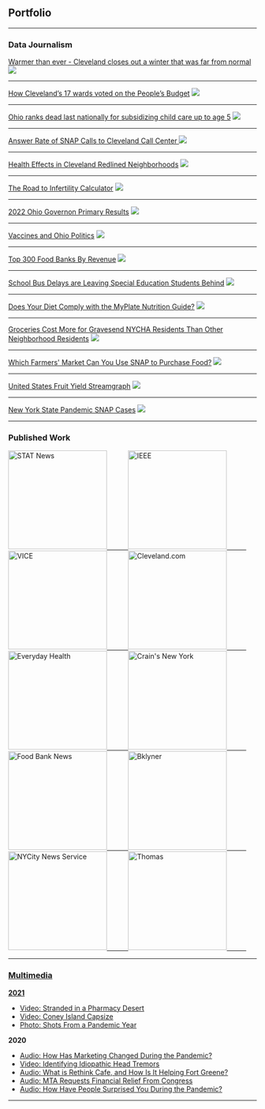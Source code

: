 ## Portfolio

---

### Data Journalism

[Warmer than ever - Cleveland closes out a winter that was far from normal](https://www.cleveland.com/news/2024/03/warmer-than-ever-cleveland-closes-out-a-winter-that-was-far-from-normal.html)
<img src="images/cle-warmest-winter.png?raw=true"/>

---

[How Cleveland’s 17 wards voted on the People’s Budget](https://www.cleveland.com/news/2023/11/how-clevelands-17-wards-voted-on-the-peoples-budget.html)
<img src="images/cle-peoples-budget-vote.png?raw=true"/>

---

[Ohio ranks dead last nationally for subsidizing child care up to age 5](https://www.cleveland.com/data/2023/07/ohio-ranks-at-bottom-last-nationally-for-subsidizing-child-care-for-preschoolers-rethinking-child-care.html)
<img src="images/sub-childcare.png?raw=true"/>

---

[Answer Rate of SNAP Calls to Cleveland Call Center ](https://www.cleveland.com/news/2023/03/anything-but-a-snap-most-calls-to-cuyahoga-county-for-help-with-assistance-programs-never-get-answered.html)
<img src="images/cle-snap.png?raw=true"/>

---

[Health Effects in Cleveland Redlined Neighborhoods](https://www.cleveland.com/news/2022/07/uh-researchers-find-near-century-old-redlining-discriminatory-housing-policies-leave-lasting-legacy-on-modern-day-heart-health.html)
<img src="images/cuy-redline-health.png?raw=true"/>

---

[The Road to Infertility Calculator](https://zacharysmith90.github.io/vice-bmi/)
<img src="images/vice-calc.png?raw=true"/>

---

[2022 Ohio Governon Primary Results](https://www.cleveland.com/data/2022/05/detailed-look-at-ohio-us-governor-wins-for-mike-dewine-nan-whaley-by-county-statewide-and-by-precinct-in-cuyahoga-county.html)
<img src="images/2022-gov-primary.png?raw=true"/>

---

[Vaccines and Ohio Politics](https://www.cleveland.com/data/2022/04/see-where-ohios-death-rates-increased-most-during-covid-19-urban-areas-like-cleveland-not-hit-as-hard.html)
<img src="images/vac-trump.png?raw=true"/>

---

[Top 300 Food Banks By Revenue](https://foodbanknews.org/top-300-food-banks-by-revenue/)
<img src="images/fbn_barChart.png?raw=true"/>

---
[School Bus Delays are Leaving Special Education Students Behind](https://annadeen2.github.io/coding-final-2/)
<img src="images/bus-qgis.png?raw=true"/>

---
[Does Your Diet Comply with the MyPlate Nutrition Guide?](https://zacharysmith90.github.io/ctn-myplate-calculator/)
<img src="images/myplate-calc.png?raw=true"/>

---
[Groceries Cost More for Gravesend NYCHA Residents Than Other Neighborhood Residents](https://zacharysmith90.github.io/grocery-annotate/)
<img src="images/grocery-annotate.png?raw=true"/>

---
[Which Farmers' Market Can You Use SNAP to Purchase Food?](https://www.nycitynewsservice.com/2021/04/nyc-farmers-market-accepting-snap-beneifits/)
<img src="images/farm-filter.png?raw=true"/>

---
[United States Fruit Yield Streamgraph](https://raw.githubusercontent.com/zacharysmith90/zacharysmith90.github.io/master/images/cropsyield_finalDesktop_v2.png)
<img src="images/cropsyield_finalDesktop_v2.png?raw=true"/>

---
[New York State Pandemic SNAP Cases](https://zacharysmith90.github.io/newyork-snap/)
<img src="images/snapmap.png?raw=true"/>

---

### Published Work
<a href="https://www.statnews.com/2024/05/01/brain-biopsies-mount-sinai-fda-review/">
<img src="images/stat.png" width="200" alt="STAT News">&nbsp;&nbsp;&nbsp;&nbsp;&nbsp;&nbsp;&nbsp;&nbsp;&nbsp;&nbsp;
<a href="https://climate-change.ieee.org/">
<img src="images/ieee-logo2x.png" width="200" alt="IEEE">&nbsp;&nbsp;&nbsp;&nbsp;&nbsp;&nbsp;&nbsp;&nbsp;&nbsp;&nbsp;
<a href="https://www.vice.com/en/contributor/zachary-smith">
<img src="images/vice.png" width="200" alt="VICE">&nbsp;&nbsp;&nbsp;&nbsp;&nbsp;&nbsp;&nbsp;&nbsp;&nbsp;&nbsp;
<a href="https://www.cleveland.com/staff/zsmith/posts.html">
<img src="images/cleveland-2.png" width="200" alt="Cleveland.com">&nbsp;&nbsp;&nbsp;&nbsp;&nbsp;&nbsp;&nbsp;&nbsp;&nbsp;&nbsp;
<a href="https://www.everydayhealth.com/authors/zachary-smith/">
<img src="images/everyday-health-01.png" width="200" alt="Everyday Health">&nbsp;&nbsp;&nbsp;&nbsp;&nbsp;&nbsp;&nbsp;&nbsp;&nbsp;&nbsp;
<a href="https://zacharysmith90.github.io/crains">
<img src="images/cny.png" width="200" alt="Crain's New York">&nbsp;&nbsp;&nbsp;&nbsp;&nbsp;&nbsp;&nbsp;&nbsp;&nbsp;&nbsp;
<a href="https://zacharysmith90.github.io/fbn">
<img src="images/fbn.jpeg" width="200" alt="Food Bank News">&nbsp;&nbsp;&nbsp;&nbsp;&nbsp;&nbsp;&nbsp;&nbsp;&nbsp;&nbsp;
<a href="https://bklyner.com/author/zachary-smith/">
<img src="images/bklyner.png" width="200" alt="Bklyner">&nbsp;&nbsp;&nbsp;&nbsp;&nbsp;&nbsp;&nbsp;&nbsp;&nbsp;&nbsp;
<a href="http://nextnewyork.nycitynewsservice.com/cooped-up-new-yorkers-find-escape-in-outdoor-art/">
<img src="images/nycitynewsservice.png" width="200" alt="NYCity News Service">&nbsp;&nbsp;&nbsp;&nbsp;&nbsp;&nbsp;&nbsp;&nbsp;&nbsp;&nbsp;
<a href="https://blog.thomasnet.com/author/zachary-smith">
<img src="images/Thomas.png" width="200" alt="Thomas">&nbsp;&nbsp;&nbsp;&nbsp;&nbsp;&nbsp;&nbsp;&nbsp;&nbsp;&nbsp;

---

### Multimedia

<b> 2021 </b>
- [Video: Stranded in a Pharmacy Desert](https://youtu.be/5tEiwKedsFg)
- [Video: Coney Island Capsize](https://youtu.be/jRX8oMhJVck)
- [Photo: Shots From a Pandemic Year](https://www.nycitynewsservice.com/2021/03/photos-from-covid-pandemic-year/)
  
<b> 2020 </b>
- [Audio: How Has Marketing Changed During the Pandemic?](https://soundcloud.com/zackms/marketing-during-the-pandemic/s-i25b7FhZGlu)
- [Video: Identifying Idiopathic Head Tremors](https://youtu.be/8bLp2uxmsEM)
- [Audio: What is Rethink Cafe, and How Is It Helping Fort Greene?](https://soundcloud.com/zackms/what-is-rethink-cafe/s-uivvWkhBRiR)
- [Audio: MTA Requests Financial Relief From Congress](https://soundcloud.com/zackms/0910smithvoicer)
- [Audio: How Have People Surprised You During the Pandemic?](https://soundcloud.com/zackms/how-have-people-surprised-you-during-the-pandemic/s-GiHzsfoTzcX)


---
